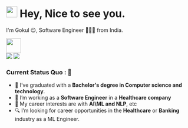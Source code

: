 <h1><img src="https://emojis.slackmojis.com/emojis/images/1531849430/4246/blob-sunglasses.gif?1531849430" width="30"/> <span> Hey, Nice to see you. </span> </h1>

I'm Gokul 😉, Software Engineer 👨🏻‍💻 from India. 

<img src="https://readme-typing-svg.herokuapp.com?vCenter=true&width=500&lines=Python+and+Java+Developer+with+1%2B+Years+Experience;Passionate+about+Data+engineering" height="40"/>

<div>
<a href="mailto: gokulgoku619@gmail.com">
<img src="https://img.shields.io/badge/-gokulgoku619%40gmail.com-7B83EB?&style=for-the-badge&logo=Microsoft-outlook&logoColor=white" ></a>   <a href="https://www.linkedin.com/in/gokul-a-4206b7114/"><img src="https://img.shields.io/badge/A Gokul-%230077B5.svg?&style=for-the-badge&logo=linkedin&logoColor=white" ></a> 
</div>

### Current Status Quo : 📡

- 💼 I’ve graduated with a <strong>Bachelor's degree in Computer science and technology</strong>.
- 🔭 I’m working as a <strong>Software Engineer</strong> in a  <strong>Healthcare company</strong>
- 🤔 My career interests are with <strong>AI\ML and NLP</strong>, etc
- 🔍 I’m looking for career opportunities in the <strong>Healthcare</strong> or <strong>Banking</strong> industry as a ML Engineer.
